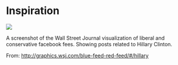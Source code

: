 # Inspiration

![](https://db-feed.s3.amazonaws.com/legacy/Screen_Shot_2016-08-24_at_11_06_44_AM-1472051273960.png)

A screenshot of the Wall Street Journal visualization of liberal and conservative facebook fees. Showing posts related to Hillary Clinton.

From: http://graphics.wsj.com/blue-feed-red-feed/#/hillary